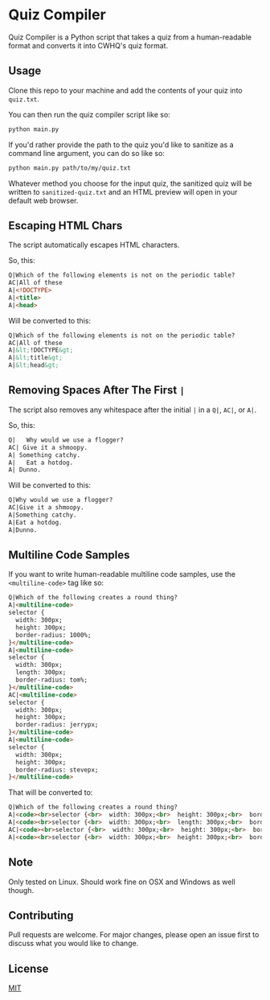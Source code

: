 # Quiz Compiler

Quiz Compiler is a Python script that takes a quiz from a human-readable format and converts it into CWHQ's quiz format.

## Usage

Clone this repo to your machine and add the contents of your quiz into `quiz.txt`.

You can then run the quiz compiler script like so:

```bash
python main.py
```

If you'd rather provide the path to the quiz you'd like to sanitize as a command line argument, you can do so like so:

```bash
python main.py path/to/my/quiz.txt
```

Whatever method you choose for the input quiz, the sanitized quiz will be written to `sanitized-quiz.txt` and an HTML preview will open in your default web browser.

## Escaping HTML Chars

The script automatically escapes HTML characters.

So, this:

```html
Q|Which of the following elements is not on the periodic table? 
AC|All of these
A|<!DOCTYPE>
A|<title>
A|<head>
```

Will be converted to this:

```html
Q|Which of the following elements is not on the periodic table? 
AC|All of these
A|&lt;!DOCTYPE&gt;
A|&lt;title&gt;
A|&lt;head&gt;
```

## Removing Spaces After The First `|`

The script also removes any whitespace after the initial `|` in a `Q|`, `AC|`, or `A|`.

So, this:

```html
Q|   Why would we use a flogger?
AC| Give it a shmoopy.
A| Something catchy.
A|   Eat a hotdog.
A| Dunno.
```

Will be converted to this:

```html
Q|Why would we use a flogger?
AC|Give it a shmoopy.
A|Something catchy.
A|Eat a hotdog.
A|Dunno.
```

## Multiline Code Samples

If you want to write human-readable multiline code samples, use the `<multiline-code>` tag like so:

```html
Q|Which of the following creates a round thing?
A|<multiline-code>
selector {
  width: 300px;
  height: 300px;
  border-radius: 1000%;
}</multiline-code>
A|<multiline-code>
selector {
  width: 300px;
  length: 300px;
  border-radius: tom%;
}</multiline-code>
AC|<multiline-code>
selector {
  width: 300px;
  height: 300px;
  border-radius: jerrypx;
}</multiline-code>
A|<multiline-code>
selector {
  width: 300px;
  height: 300px;
  border-radius: stevepx;
}</multiline-code>
```

That will be converted to:

```html
Q|Which of the following creates a round thing?
A|<code><br>selector {<br>  width: 300px;<br>  height: 300px;<br>  border-radius: 1000%;<br>}</code>
A|<code><br>selector {<br>  width: 300px;<br>  length: 300px;<br>  border-radius: tom%;<br>}</code>
AC|<code><br>selector {<br>  width: 300px;<br>  height: 300px;<br>  border-radius: jerrypx;<br>}</code>
A|<code><br>selector {<br>  width: 300px;<br>  height: 300px;<br>  border-radius: stevepx;<br>}</code>
```




## Note

Only tested on Linux. Should work fine on OSX and Windows as well though.

## Contributing
Pull requests are welcome. For major changes, please open an issue first to discuss what you would like to change.

## License
[MIT](https://choosealicense.com/licenses/mit/)